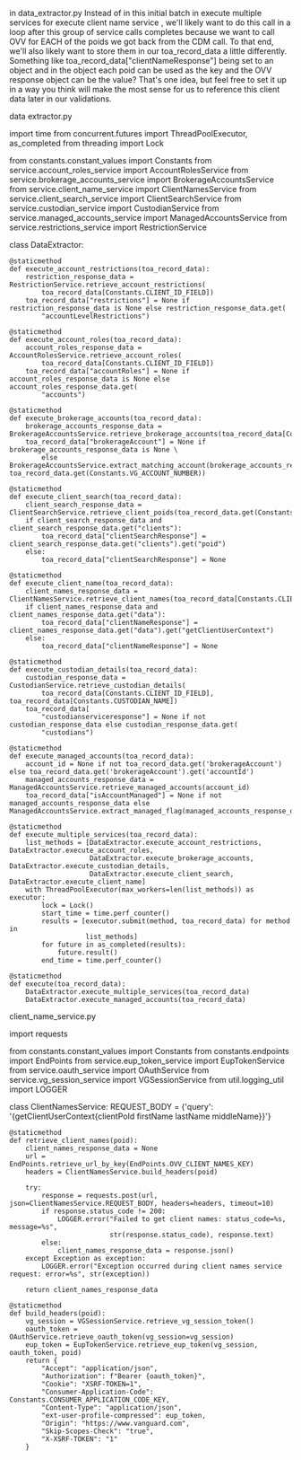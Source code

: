 in data_extractor.py   Instead of in this initial batch in execute multiple services for execute client name service , we'll likely want to do this call in a loop after this group of service calls completes because we want to call OVV for EACH of the poids we got back from the CDM call. To that end, we'll also likely want to store them in our toa_record_data a little differently. Something like toa_record_data["clientNameResponse"] being set to an object and in the object each poid can be used as the key and the OVV response object can be the value? That's one idea, but feel free to set it up in a way you think will make the most sense for us to reference this client data later in our validations.




data extractor.py

import time
from concurrent.futures import ThreadPoolExecutor, as_completed
from threading import Lock

from constants.constant_values import Constants
from service.account_roles_service import AccountRolesService
from service.brokerage_accounts_service import BrokerageAccountsService
from service.client_name_service import ClientNamesService
from service.client_search_service import ClientSearchService
from service.custodian_service import CustodianService
from service.managed_accounts_service import ManagedAccountsService
from service.restrictions_service import RestrictionService


class DataExtractor:

    @staticmethod
    def execute_account_restrictions(toa_record_data):
        restriction_response_data = RestrictionService.retrieve_account_restrictions(
            toa_record_data[Constants.CLIENT_ID_FIELD])
        toa_record_data["restrictions"] = None if restriction_response_data is None else restriction_response_data.get(
            "accountLevelRestrictions")

    @staticmethod
    def execute_account_roles(toa_record_data):
        account_roles_response_data = AccountRolesService.retrieve_account_roles(
            toa_record_data[Constants.CLIENT_ID_FIELD])
        toa_record_data["accountRoles"] = None if account_roles_response_data is None else account_roles_response_data.get(
            "accounts")

    @staticmethod
    def execute_brokerage_accounts(toa_record_data):
        brokerage_accounts_response_data = BrokerageAccountsService.retrieve_brokerage_accounts(toa_record_data[Constants.CLIENT_ID_FIELD])
        toa_record_data["brokerageAccount"] = None if brokerage_accounts_response_data is None \
            else BrokerageAccountsService.extract_matching_account(brokerage_accounts_response_data["accounts"], toa_record_data.get(Constants.VG_ACCOUNT_NUMBER))

    @staticmethod
    def execute_client_search(toa_record_data):
        client_search_response_data = ClientSearchService.retrieve_client_poids(toa_record_data.get(Constants.VG_ACCOUNT_NUMBER))
        if client_search_response_data and client_search_response_data.get("clients"):
            toa_record_data["clientSearchResponse"] = client_search_response_data.get("clients").get("poid")
        else:
            toa_record_data["clientSearchResponse"] = None

    @staticmethod
    def execute_client_name(toa_record_data):
        client_names_response_data = ClientNamesService.retrieve_client_names(toa_record_data[Constants.CLIENT_ID_FIELD])
        if client_names_response_data and client_names_response_data.get("data"):
            toa_record_data["clientNameResponse"] = client_names_response_data.get("data").get("getClientUserContext")
        else:
            toa_record_data["clientNameResponse"] = None

    @staticmethod
    def execute_custodian_details(toa_record_data):
        custodian_response_data = CustodianService.retrieve_custodian_details(
            toa_record_data[Constants.CLIENT_ID_FIELD], toa_record_data[Constants.CUSTODIAN_NAME])
        toa_record_data[
            "custodianserviceresponse"] = None if not custodian_response_data else custodian_response_data.get(
            "custodians")

    @staticmethod
    def execute_managed_accounts(toa_record_data):
        account_id = None if not toa_record_data.get('brokerageAccount') else toa_record_data.get('brokerageAccount').get('accountId')
        managed_accounts_response_data = ManagedAccountsService.retrieve_managed_accounts(account_id)
        toa_record_data["isAccountManaged"] = None if not managed_accounts_response_data else ManagedAccountsService.extract_managed_flag(managed_accounts_response_data)

    @staticmethod
    def execute_multiple_services(toa_record_data):
        list_methods = [DataExtractor.execute_account_restrictions, DataExtractor.execute_account_roles,
                        DataExtractor.execute_brokerage_accounts, DataExtractor.execute_custodian_details,
                        DataExtractor.execute_client_search, DataExtractor.execute_client_name]
        with ThreadPoolExecutor(max_workers=len(list_methods)) as executor:
            lock = Lock()
            start_time = time.perf_counter()
            results = [executor.submit(method, toa_record_data) for method in
                       list_methods]
            for future in as_completed(results):
                future.result()
            end_time = time.perf_counter()

    @staticmethod
    def execute(toa_record_data):
        DataExtractor.execute_multiple_services(toa_record_data)
        DataExtractor.execute_managed_accounts(toa_record_data)




client_name_service.py

import requests

from constants.constant_values import Constants
from constants.endpoints import EndPoints
from service.eup_token_service import EupTokenService
from service.oauth_service import OAuthService
from service.vg_session_service import VGSessionService
from util.logging_util import LOGGER


class ClientNamesService:
    REQUEST_BODY = {'query': '{getClientUserContext{clientPoId firstName lastName middleName}}'}

    @staticmethod
    def retrieve_client_names(poid):
        client_names_response_data = None
        url = EndPoints.retrieve_url_by_key(EndPoints.OVV_CLIENT_NAMES_KEY)
        headers = ClientNamesService.build_headers(poid)

        try:
            response = requests.post(url, json=ClientNamesService.REQUEST_BODY, headers=headers, timeout=10)
            if response.status_code != 200:
                LOGGER.error("Failed to get client names: status_code=%s, message=%s",
                             str(response.status_code), response.text)
            else:
                client_names_response_data = response.json()
        except Exception as exception:
            LOGGER.error("Exception occurred during client names service request: error=%s", str(exception))

        return client_names_response_data

    @staticmethod
    def build_headers(poid):
        vg_session = VGSessionService.retrieve_vg_session_token()
        oauth_token = OAuthService.retrieve_oauth_token(vg_session=vg_session)
        eup_token = EupTokenService.retrieve_eup_token(vg_session, oauth_token, poid)
        return {
            "Accept": "application/json",
            "Authorization": f"Bearer {oauth_token}",
            "Cookie": "XSRF-TOKEN=1",
            "Consumer-Application-Code": Constants.CONSUMER_APPLICATION_CODE_KEY,
            "Content-Type": "application/json",
            "ext-user-profile-compressed": eup_token,
            "Origin": "https://www.vanguard.com",
            "Skip-Scopes-Check": "true",
            "X-XSRF-TOKEN": "1"
        }
